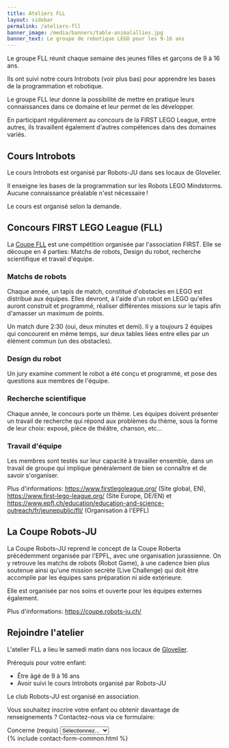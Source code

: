 ```yaml
---
title: Ateliers FLL
layout: sidebar
permalink: /ateliers-fll
banner_image: /media/banners/table-animalallies.jpg
banner_text: Le groupe de robotique LEGO pour les 9-16 ans
---
```


Le groupe FLL réunit chaque semaine des jeunes filles et garçons de 9 à 16 ans.

Ils ont suivi notre cours Introbots (voir plus bas) pour apprendre les bases de la programmation et robotique.

Le groupe FLL leur donne la possibilité de mettre en pratique leurs connaissances dans ce domaine et leur permet de les développer.

En participant régulièrement au concours de la FIRST LEGO League, entre autres, ils travaillent également d'autres compétences dans des domaines variés.

## Cours Introbots

Le cours Introbots est organisé par Robots-JU dans ses locaux de Glovelier.

Il enseigne les bases de la programmation sur les Robots LEGO Mindstorms.
Aucune connaissance préalable n'est nécessaire !

Le cours est organisé selon la demande.

## Concours FIRST LEGO League (FLL)

La [Coupe FLL](https://www.firstlegoleague.org/) est une compétition organisée par l'association FIRST.
Elle se découpe en 4 parties: Matchs de robots, Design du robot, recherche scientifique et travail d'équipe.

### Matchs de robots

Chaque année, un tapis de match, constitué d'obstacles en LEGO est distribué aux équipes.
Elles devront, à l'aide d'un robot en LEGO qu'elles auront construit et programmé,
réaliser différentes missions sur le tapis afin d'amasser un maximum de points.

Un match dure 2:30 (oui, deux minutes et demi).
Il y a toujours 2 équipes qui concourent en même temps,
sur deux tables liées entre elles par un élément commun (un des obstacles).

### Design du robot

Un jury examine comment le robot a été conçu et programmé,
et pose des questions aux membres de l'équipe.

### Recherche scientifique

Chaque année, le concours porte un thème.
Les équipes doivent présenter un travail de recherche qui répond aux problèmes du thème,
sous la forme de leur choix: exposé, pièce de théâtre, chanson, etc...

### Travail d'équipe

Les membres sont testés sur leur capacité à travailler ensemble,
dans un travail de groupe qui implique généralement de bien se connaître et de savoir s'organiser.

Plus d'informations: <https://www.firstlegoleague.org/> (Site global, EN),
<https://www.first-lego-league.org/> (Site Europe, DE/EN)
et <https://www.epfl.ch/education/education-and-science-outreach/fr/jeunepublic/fll/> (Organisation à l'EPFL)

## La Coupe Robots-JU

La Coupe Robots-JU reprend le concept de la Coupe Roberta précédemment organisée par l'EPFL, avec une organisation jurassienne.
On y retrouve les matchs de robots (Robot Game), à une cadence bien plus soutenue ainsi
qu'une mission secrète (Live Challenge) qui doit être accomplie par les équipes sans préparation ni aide extérieure.

Elle est organisée par nos soins et ouverte pour les équipes externes également.

Plus d'informations: <https://coupe.robots-ju.ch/>

<!-- section -->

## Rejoindre l'atelier

L'atelier FLL a lieu le samedi matin dans nos locaux de [Glovelier](https://www.google.ch/maps/place/Rue+des+Places+7,+2855+Glovelier/@47.3390915,7.2066171,17z/data=!3m1!4b1!4m5!3m4!1s0x4791e4df12d571d5:0xfc3cb407ccf2c65f!8m2!3d47.3390879!4d7.2088058?hl=fr).

Prérequis pour votre enfant:

- Être âgé de 9 à 16 ans
- Avoir suivi le cours Introbots organisé par Robots-JU

Le club Robots-JU est organisé en association.

Vous souhaitez inscrire votre enfant ou obtenir davantage de renseignements ?
Contactez-nous via ce formulaire:

<form method="post" action="{{ site.contact_form_url }}">
    <div class="form-group">
        <label for="subject">Concerne (requis)</label>
        <select class="form-control" name="subject" id="subject" required>
            <option hidden disabled selected>Sélectionnez...</option>
            <option>Cours Introbots</option>
            <option>Atelier FLL</option>
            <option>Autre</option>
        </select>
    </div>
    {% include contact-form-common.html %}
</form>
